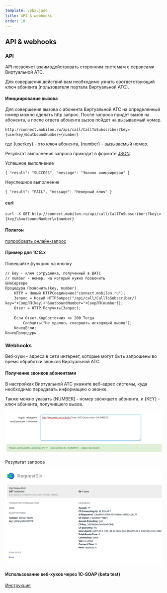 ```yaml
--- 
template: vpbx.jade
title: API & webhooks
order: 10
---
```


## API & webhooks

### API 

API позволяет взаимодействовать сторонним системам с сервисами Виртуальной АТС. 

Для совершения действий вам необходимо узнать соответствующий ключ абонента (пользователя портала Виртуальной АТС). 

#### Инициирование вызова

Для совершения вызова с абонента Виртуальной АТС на определенный номер можно сделать http запрос. После запроса придет вызов на абонента, а после ответа абонента вызов пойдет на вызываемый номер.


`````
http://connect.mobilon.ru/api/call/CallToSubscriber?key={userkey}&outboundNumber={number}

`````
где {userkey} - это ключ абонента, {number} - вызываемый номер.

Результат выполнения запроса приходит в формате [JSON](http://ru.wikipedia.org/wiki/JSON). 

Успешное выполнение
`````
{ "result": "SUCCESS", "message": "Звонок инициирован" }
`````

Неуспешное выполнение
`````
{ "result": "FAIL", "message": "Неверный ключ" }

`````

#### curl

`````
curl -X GET http://connect.mobilon.ru/api/call/CallToSubscriber\?key\={key}\&outboundNumber\={number}

`````

#### Полигон

[попробовать онлайн-запрос](https://antirek.github.io/mobilon-demo)

#### Пример для 1С 8.х

Повешайте функцию на кнопку

`````
// key - ключ сотрудника, полученный в ВАТС
// number - номер, на который нужно позвонить
&НаСервере
Процедура Позвонить(key, number)
    НТТР = Новый HTTPСоединение("connect.mobilon.ru");
    Запрос = Новый HTTPЗапрос("/api/call/CallToSubscriber/?key="+СокрЛП(key)+"&outboundNumber="+СокрЛП(number));
    Ответ = НТТР.Получить(Запрос);

    Если Ответ.КодСостояния <> 200 Тогда
        Сообщить("Не удалось совершить исходящий вызов");
    КонецЕсли;
КонецПроцедуры

`````


### Webhooks 

Веб-хуки - адреса в сети интернет, которые могут быть запрошены во время обработки звонков Виртуальной АТС.


#### Получение звонков абонентами

В настройках Виртуальной АТС укажите веб-адрес системы, куда необходимо передавать информацию о звонке.

Также можно указать {NUMBER] - номер звонящего абонента, и {KEY} - ключ абонента, получившего вызов.

![](images/webhooks_1.png)

Результат запроса

![](images/webhooks_2.png)



#### Использование веб-хуков через 1С-SOAP (beta test)

[Инструкция](attachments/MobilonVATS-1C-integration.pdf)